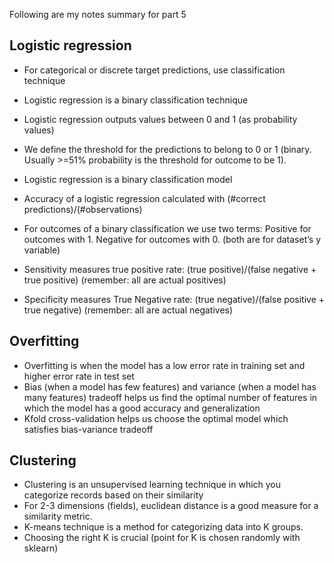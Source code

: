 Following are my notes summary for part 5 
## Logistic regression
- For categorical or discrete target predictions, use classification technique
- Logistic regression is a binary classification technique
- Logistic regression outputs values between 0 and 1 (as probability values)
- We define the threshold for the predictions to belong to 0 or 1 (binary. Usually >=51% probability is the threshold for outcome to be 1).

- Logistic regression is a binary classification model
- Accuracy of a logistic regression calculated with (#correct predictions)/(#observations)
- For outcomes of a binary classification we use two terms: Positive for outcomes with 1. Negative for outcomes with 0. (both are for dataset’s y variable)
- Sensitivity measures true positive rate: (true positive)/(false negative + true positive) (remember: all are actual positives)
- Specificity measures True Negative rate: (true negative)/(false positive + true negative) (remember: all are actual negatives)
## Overfitting
- Overfitting is when the model has a low error rate in training set and higher error rate in test set
- Bias (when a model has few features) and variance (when a model has many features) tradeoff helps us find the optimal number of features in which the model has a good accuracy and generalization
- Kfold cross-validation helps us choose the optimal model which satisfies bias-variance tradeoff
## Clustering
- Clustering is an unsupervised learning technique in which you categorize records based on their similarity
- For 2-3 dimensions (fields), euclidean distance is a good measure for a similarity metric.
- K-means technique is a method for categorizing data into K groups.
- Choosing the right K is crucial (point for K is chosen randomly with sklearn)

